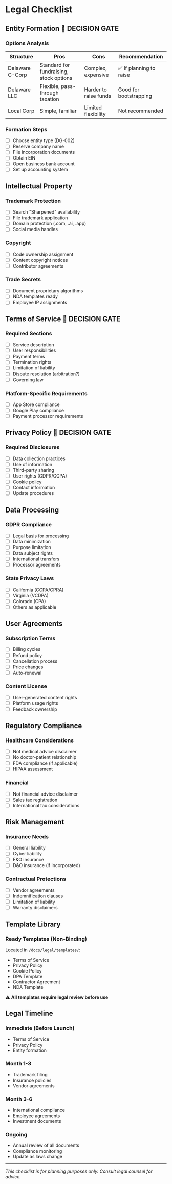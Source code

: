 # Legal Checklist

## Entity Formation 🔐 DECISION GATE

### Options Analysis
| Structure | Pros | Cons | Recommendation |
|-----------|------|------|----------------|
| Delaware C-Corp | Standard for fundraising, stock options | Complex, expensive | ✅ If planning to raise |
| Delaware LLC | Flexible, pass-through taxation | Harder to raise funds | Good for bootstrapping |
| Local Corp | Simple, familiar | Limited flexibility | Not recommended |

### Formation Steps
- [ ] Choose entity type (DG-002)
- [ ] Reserve company name
- [ ] File incorporation documents
- [ ] Obtain EIN
- [ ] Open business bank account
- [ ] Set up accounting system

## Intellectual Property

### Trademark Protection
- [ ] Search "Sharpened" availability
- [ ] File trademark application
- [ ] Domain protection (.com, .ai, .app)
- [ ] Social media handles

### Copyright
- [ ] Code ownership assignment
- [ ] Content copyright notices
- [ ] Contributor agreements

### Trade Secrets
- [ ] Document proprietary algorithms
- [ ] NDA templates ready
- [ ] Employee IP assignments

## Terms of Service 🔐 DECISION GATE

### Required Sections
- [ ] Service description
- [ ] User responsibilities
- [ ] Payment terms
- [ ] Termination rights
- [ ] Limitation of liability
- [ ] Dispute resolution (arbitration?)
- [ ] Governing law

### Platform-Specific Requirements
- [ ] App Store compliance
- [ ] Google Play compliance
- [ ] Payment processor requirements

## Privacy Policy 🔐 DECISION GATE

### Required Disclosures
- [ ] Data collection practices
- [ ] Use of information
- [ ] Third-party sharing
- [ ] User rights (GDPR/CCPA)
- [ ] Cookie policy
- [ ] Contact information
- [ ] Update procedures

## Data Processing

### GDPR Compliance
- [ ] Legal basis for processing
- [ ] Data minimization
- [ ] Purpose limitation
- [ ] Data subject rights
- [ ] International transfers
- [ ] Processor agreements

### State Privacy Laws
- [ ] California (CCPA/CPRA)
- [ ] Virginia (VCDPA)
- [ ] Colorado (CPA)
- [ ] Others as applicable

## User Agreements

### Subscription Terms
- [ ] Billing cycles
- [ ] Refund policy
- [ ] Cancellation process
- [ ] Price changes
- [ ] Auto-renewal

### Content License
- [ ] User-generated content rights
- [ ] Platform usage rights
- [ ] Feedback ownership

## Regulatory Compliance

### Healthcare Considerations
- [ ] Not medical advice disclaimer
- [ ] No doctor-patient relationship
- [ ] FDA compliance (if applicable)
- [ ] HIPAA assessment

### Financial
- [ ] Not financial advice disclaimer
- [ ] Sales tax registration
- [ ] International tax considerations

## Risk Management

### Insurance Needs
- [ ] General liability
- [ ] Cyber liability
- [ ] E&O insurance
- [ ] D&O insurance (if incorporated)

### Contractual Protections
- [ ] Vendor agreements
- [ ] Indemnification clauses
- [ ] Limitation of liability
- [ ] Warranty disclaimers

## Template Library

### Ready Templates (Non-Binding)
Located in `/docs/legal/templates/`:
- Terms of Service
- Privacy Policy
- Cookie Policy
- DPA Template
- Contractor Agreement
- NDA Template

⚠️ **All templates require legal review before use**

## Legal Timeline

### Immediate (Before Launch)
- Terms of Service
- Privacy Policy
- Entity formation

### Month 1-3
- Trademark filing
- Insurance policies
- Vendor agreements

### Month 3-6
- International compliance
- Employee agreements
- Investment documents

### Ongoing
- Annual review of all documents
- Compliance monitoring
- Update as laws change

---

*This checklist is for planning purposes only. Consult legal counsel for advice.*